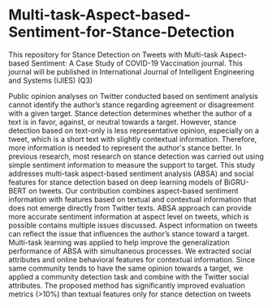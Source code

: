 # Multi-task-Aspect-based-Sentiment-for-Stance-Detection
This repository for Stance Detection on Tweets with Multi-task Aspect-based Sentiment: A Case  Study of COVID-19 Vaccination journal. This journal will be published in International Journal of Intelligent Engineering and Systems (IJIES) (Q3)


Public opinion analyses on Twitter conducted based on sentiment analysis cannot identify the author’s stance 
regarding agreement or disagreement with a given target. Stance detection determines whether the author of a text is in 
favor, against, or neutral towards a target. However, stance detection based on text-only is less representative opinion, 
especially on a tweet, which is a short text with slightly contextual information. Therefore, more information is needed 
to represent the author's stance better. In previous research, most research on stance detection was carried out using 
simple sentiment information to measure the support to target. This study addresses multi-task aspect-based sentiment 
analysis (ABSA) and social features for stance detection based on deep learning models of BiGRU-BERT on tweets.
Our contribution combines aspect-based sentiment information with features based on textual and contextual 
information that does not emerge directly from Twitter texts. ABSA approach can provide more accurate sentiment 
information at aspect level on tweets, which is possible contains multiple issues discussed. Aspect information on 
tweets can reflect the issue that influences the author’s stance toward a target. Multi-task learning was applied to help 
improve the generalization performance of ABSA with simultaneous processes. We extracted social attributes and 
online behavioral features for contextual information. Since same community tends to have the same opinion towards a 
target, we applied a community detection task and combine with the Twitter social attributes. The proposed method has 
significantly improved evaluation metrics (>10%) than textual features only for stance detection on tweets
